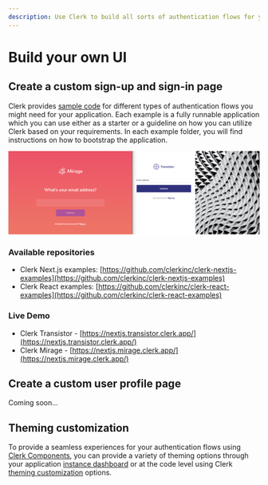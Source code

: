 ```yaml
---
description: Use Clerk to build all sorts of authentication flows for your application.
---
```


# Build your own UI

## Create a custom sign-up and sign-in page

Clerk provides [sample code](https://github.com/clerkinc/clerk-nextjs-examples) for different types of authentication flows you might need for your application. Each example is a fully runnable application which you can use either as a starter or a guideline on how you can utilize Clerk based on your requirements. In each example folder, you will find instructions on how to bootstrap the application.

![&quot;Mirage&quot; and &quot;Transistor&quot; custom UI samples](../.gitbook/assets/screen-shot-2021-10-01-at-1.19.38-pm.png)

### Available repositories

* Clerk Next.js examples: [https://github.com/clerkinc/clerk-nextjs-examples](https://github.com/clerkinc/clerk-nextjs-examples)
* Clerk React examples: [https://github.com/clerkinc/clerk-react-examples](https://github.com/clerkinc/clerk-react-examples)

### Live Demo

* Clerk Transistor - [https://nextjs.transistor.clerk.app/](https://nextjs.transistor.clerk.app/)
* Clerk Mirage - [https://nextjs.mirage.clerk.app/](https://nextjs.mirage.clerk.app/)

## Create a custom user profile page

Coming soon...

## Theming customization

To provide a seamless experiences for your authentication flows using [Clerk Components](../main-concepts/clerk-components.md), you can provide a variety of theming options through your application [instance dashboard](setup-your-application.md#theme) or at the code level using Clerk [theming customization](../components/customization.md#overview) options.




